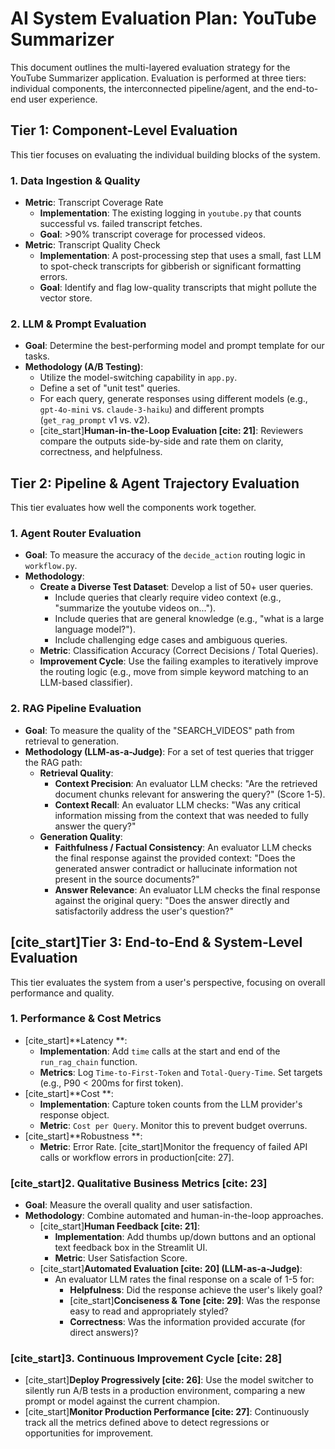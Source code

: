 # AI System Evaluation Plan: YouTube Summarizer

This document outlines the multi-layered evaluation strategy for the YouTube Summarizer application. Evaluation is performed at three tiers: individual components, the interconnected pipeline/agent, and the end-to-end user experience.

## Tier 1: Component-Level Evaluation

This tier focuses on evaluating the individual building blocks of the system.

### 1. Data Ingestion & Quality
- **Metric**: Transcript Coverage Rate
  - **Implementation**: The existing logging in `youtube.py` that counts successful vs. failed transcript fetches.
  - **Goal**: >90% transcript coverage for processed videos.
- **Metric**: Transcript Quality Check
  - **Implementation**: A post-processing step that uses a small, fast LLM to spot-check transcripts for gibberish or significant formatting errors.
  - **Goal**: Identify and flag low-quality transcripts that might pollute the vector store.

### 2. LLM & Prompt Evaluation
- **Goal**: Determine the best-performing model and prompt template for our tasks.
- **Methodology (A/B Testing)**:
  - Utilize the model-switching capability in `app.py`.
  - Define a set of "unit test" queries.
  - For each query, generate responses using different models (e.g., `gpt-4o-mini` vs. `claude-3-haiku`) and different prompts (`get_rag_prompt` v1 vs. v2).
  - [cite_start]**Human-in-the-Loop Evaluation [cite: 21]**: Reviewers compare the outputs side-by-side and rate them on clarity, correctness, and helpfulness.

## Tier 2: Pipeline & Agent Trajectory Evaluation

This tier evaluates how well the components work together.

### 1. Agent Router Evaluation 
- **Goal**: To measure the accuracy of the `decide_action` routing logic in `workflow.py`.
- **Methodology**:
  - **Create a Diverse Test Dataset**: Develop a list of 50+ user queries.
    - Include queries that clearly require video context (e.g., "summarize the youtube videos on...").
    - Include queries that are general knowledge (e.g., "what is a large language model?").
    - Include challenging edge cases and ambiguous queries.
  - **Metric**: Classification Accuracy (Correct Decisions / Total Queries).
  - **Improvement Cycle**: Use the failing examples to iteratively improve the routing logic (e.g., move from simple keyword matching to an LLM-based classifier).

### 2. RAG Pipeline Evaluation
- **Goal**: To measure the quality of the "SEARCH_VIDEOS" path from retrieval to generation.
- **Methodology (LLM-as-a-Judge)**: For a set of test queries that trigger the RAG path:
  - **Retrieval Quality**:
    - **Context Precision**: An evaluator LLM checks: "Are the retrieved document chunks relevant for answering the query?" (Score 1-5).
    - **Context Recall**: An evaluator LLM checks: "Was any critical information missing from the context that was needed to fully answer the query?"
  - **Generation Quality**:
    - **Faithfulness / Factual Consistency**: An evaluator LLM checks the final response against the provided context: "Does the generated answer contradict or hallucinate information not present in the source documents?"
    - **Answer Relevance**: An evaluator LLM checks the final response against the original query: "Does the answer directly and satisfactorily address the user's question?"

## [cite_start]Tier 3: End-to-End & System-Level Evaluation 

This tier evaluates the system from a user's perspective, focusing on overall performance and quality.

### 1. Performance & Cost Metrics
- [cite_start]**Latency **:
  - **Implementation**: Add `time` calls at the start and end of the `run_rag_chain` function.
  - **Metrics**: Log `Time-to-First-Token` and `Total-Query-Time`. Set targets (e.g., P90 < 200ms for first token).
- [cite_start]**Cost **:
  - **Implementation**: Capture token counts from the LLM provider's response object.
  - **Metric**: `Cost per Query`. Monitor this to prevent budget overruns.
- [cite_start]**Robustness **:
  - **Metric**: Error Rate. [cite_start]Monitor the frequency of failed API calls or workflow errors in production[cite: 27].

### [cite_start]2. Qualitative Business Metrics [cite: 23]
- **Goal**: Measure the overall quality and user satisfaction.
- **Methodology**: Combine automated and human-in-the-loop approaches.
  - [cite_start]**Human Feedback [cite: 21]**:
    - **Implementation**: Add thumbs up/down buttons and an optional text feedback box in the Streamlit UI.
    - **Metric**: User Satisfaction Score.
  - [cite_start]**Automated Evaluation [cite: 20] (LLM-as-a-Judge)**:
    - An evaluator LLM rates the final response on a scale of 1-5 for:
      - **Helpfulness**: Did the response achieve the user's likely goal?
      - [cite_start]**Conciseness & Tone [cite: 29]**: Was the response easy to read and appropriately styled?
      - **Correctness**: Was the information provided accurate (for direct answers)?

### [cite_start]3. Continuous Improvement Cycle [cite: 28]
- [cite_start]**Deploy Progressively [cite: 26]**: Use the model switcher to silently run A/B tests in a production environment, comparing a new prompt or model against the current champion.
- [cite_start]**Monitor Production Performance [cite: 27]**: Continuously track all the metrics defined above to detect regressions or opportunities for improvement.